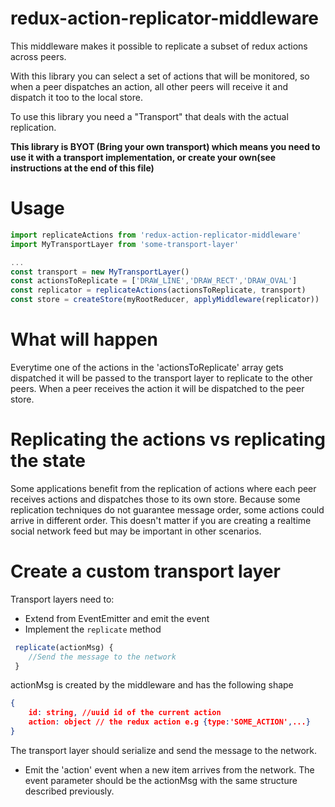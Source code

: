 # redux-action-replicator-middleware

This middleware makes it possible to replicate
a subset of redux actions across peers.

With this library you can select a set of actions that will
be monitored, so when a peer dispatches an action, all  other peers will receive it and dispatch it too to the local store.

To use this library you need a "Transport" that deals with the actual
replication.

**This library is BYOT (Bring your own transport) which means you need to use it with a transport implementation, or create your own(see instructions at the end of this file)**


# Usage

```javascript
import replicateActions from 'redux-action-replicator-middleware'
import MyTransportLayer from 'some-transport-layer'

...
const transport = new MyTransportLayer()
const actionsToReplicate = ['DRAW_LINE','DRAW_RECT','DRAW_OVAL']
const replicator = replicateActions(actionsToReplicate, transport)
const store = createStore(myRootReducer, applyMiddleware(replicator))

```

# What will happen

Everytime one of the actions in the 'actionsToReplicate' array gets dispatched it will be passed to the transport layer to replicate to the other peers. When a peer receives the action it will be dispatched to the peer store.

# Replicating the actions vs replicating the state

Some applications benefit from the replication of actions where each peer receives actions and dispatches those to its own store. Because some replication techniques do not guarantee message order, some actions could arrive in different order. This doesn't matter if you are creating a realtime social network feed but may be important in other scenarios.

# Create a custom transport layer

Transport layers need to:

- Extend from EventEmitter and emit the event
- Implement the ```replicate``` method 
```javascript
 replicate(actionMsg) {
    //Send the message to the network
 }
```

actionMsg is created by the middleware and has the following shape

```json
{
    id: string, //uuid id of the current action
    action: object // the redux action e.g {type:'SOME_ACTION',...}
}
```

The transport layer should serialize and send the message to the network.

- Emit the 'action' event when a new item arrives from the network. The event parameter should be the actionMsg with the same structure described previously.






